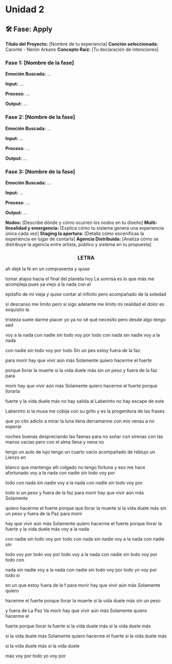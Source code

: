 # Unidad 2

## 🛠 Fase: Apply


**Título del Proyecto:** [Nombre de tu experiencia]
**Canción seleccionada:** Caronte - Nerón Arkano
**Concepto Raíz:** [Tu declaración de intenciones]

### Fase 1: [Nombre de la fase]
**Emoción Buscada:** …

**Input:** …

**Process:** …

**Output:** …


### Fase 2: [Nombre de la fase]
**Emoción Buscada:** …

**Input:** …

**Process:** …

**Output:** …

### Fase 3: [Nombre de la fase]
**Emoción Buscada:** …

**Input:** …

**Process:** …

**Output:** …

**Nodos:** [Describe dónde y cómo ocurren los nodos en tu diseño]
**Multi-linealidad y emergencia:** [Explica cómo tu sistema genera una experiencia única cada vez]
**Staging la apertura:** [Detalla cómo escenificas la experiencia en lugar de contarla]
**Agencia Distribuida:** [Analiza cómo se distribuye la agencia entre artista, público y sistema en tu propuesta]

### <p align= center> LETRA </p>

ah dejé la fe en un compraventa y quise

tomar atajos hacia el final del planeta hoy La sonrisa es lo que más me acompleja pues ya viejo a la nada con el

epitafio de mi vieja y quise contar al infinito pero acompañado de la soledad

si descanso me limito pero si sigo adelante me limito mi realidad el dolor es exquisito la

tristeza suele darme placer yo ya no sé qué necesito pero desde algo tengo sed

voy a la nada con nadie sin todo voy por todo con nada sin nadie voy a la nada

con nadie sin todo voy por todo Sin un pes estoy fuera de la faz

para morir hay que vivir aún más Solamente quiero hacerme el fuerte

porque llorar la muerte si la vida duele más sin un peso y fuera de la faz para

morir hay que vivir aún más Solamente quiero hacerme el fuerte porque llorarla

fuerte y la vida duele más no hay salida al Laberinto no hay escape de este

Laberinto si la musa me cobija con su grito y es la progenitora de las frases

que yo cito adicto a mirar la luna llena derramarme con mis venas a no esperar

noches buenas despreciando las faenas para no soñar con sirenas con las manos vacías pero con el alma llena y nena no

tengo un auto de lujo tengo un cuarto vacío acompañado de reblujo un Lienzo en

blanco que mantengo allí colgado no tengo fortuna y eso me hace afortunado voy a la nada con nadie sin todo voy por

todo con nada sin nadie voy a la nada con nadie sin todo voy por

todo si un peso y fuera de la faz para morir hay que vivir aún más Solamente

quiero hacerme el fuerte porque que llorar la muerte si la vida duele más sin un peso y fuera de la Paz para morir

hay que vivir aún más Solamente quiero hacerme el fuerte porque llorar la fuerte y la vida duele más voy a la nada

con nadie sin todo voy por todo con nada sin nadie voy a la nada con nadie sin

todo voy por todo voy por todo voy a la nada con nadie sin todo voy por todo con

nada sin nadie voy a la nada con nadie sin todo voy por todo yo voy por todo si

en un que estoy fuera de la f para morir hay que vivir aún más Solamente quiero

hacerme el fuerte porque llorar la muerte si la vida duele más sin un peso

y fuera de La Paz Va morir hay que vivir aún más Solamente quiero hacerme el

fuerte porque llorar la fuerte si la vida duele más si la vida duele más

si la vida duele más Solamente quiero hacerme el fuerte si la vida duele más

si la vida duele más si la vida duele

más voy por todo yo voy por
